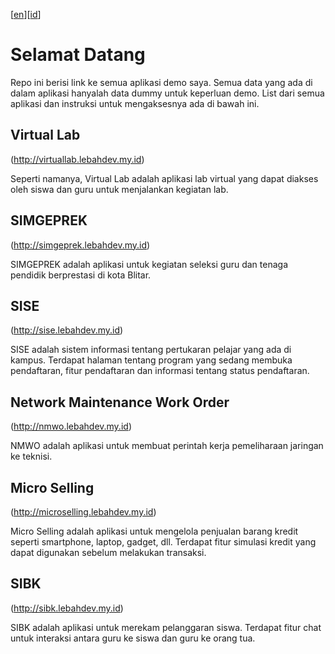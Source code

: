 [[en](README.md)][[id](README-ID.md)]

# Selamat Datang

Repo ini berisi link ke semua aplikasi demo saya. Semua data yang ada di dalam aplikasi hanyalah data dummy untuk keperluan demo. List dari semua aplikasi dan instruksi untuk mengaksesnya ada di bawah ini.


## Virtual Lab 

(http://virtuallab.lebahdev.my.id)

Seperti namanya, Virtual Lab adalah aplikasi lab virtual yang dapat diakses oleh siswa dan guru untuk menjalankan kegiatan lab.


## SIMGEPREK

(http://simgeprek.lebahdev.my.id)

SIMGEPREK adalah aplikasi untuk kegiatan seleksi guru dan tenaga pendidik berprestasi di kota Blitar.


## SISE

(http://sise.lebahdev.my.id)

SISE adalah sistem informasi tentang pertukaran pelajar yang ada di kampus. Terdapat halaman tentang program yang sedang membuka pendaftaran, fitur pendaftaran dan informasi tentang status pendaftaran.


## Network Maintenance Work Order

(http://nmwo.lebahdev.my.id)

NMWO adalah aplikasi untuk membuat perintah kerja pemeliharaan jaringan ke teknisi.


## Micro Selling

(http://microselling.lebahdev.my.id)

Micro Selling adalah aplikasi untuk mengelola penjualan barang kredit seperti smartphone, laptop, gadget, dll. Terdapat fitur simulasi kredit yang dapat digunakan sebelum melakukan transaksi.


## SIBK

(http://sibk.lebahdev.my.id)

SIBK adalah aplikasi untuk merekam pelanggaran siswa. Terdapat fitur chat untuk interaksi antara guru ke siswa dan guru ke orang tua.

